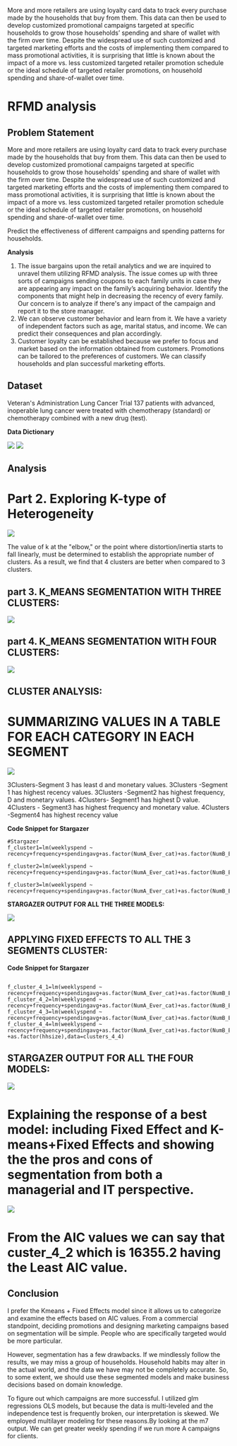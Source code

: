 
More and more retailers are using loyalty card data to track every purchase made by the households that buy from them.  This data can then be used to develop customized promotional campaigns targeted at specific households to grow those households’ spending and share of wallet with the firm over time.  Despite the widespread use of such customized and targeted marketing efforts and the costs of implementing them compared to mass promotional activities, it is surprising that little is known about the impact of a more vs. less customized targeted retailer promotion schedule or the ideal schedule of targeted retailer promotions, on household spending and share-of-wallet over time.

# RFMD analysis

## Problem Statement
More and more retailers are using loyalty card data to track every purchase made by the households that buy from them.  This data can then be used to develop customized promotional campaigns targeted at specific households to grow those households’ spending and share of wallet with the firm over time.  Despite the widespread use of such customized and targeted marketing efforts and the costs of implementing them compared to mass promotional activities, it is surprising that little is known about the impact of a more vs. less customized targeted retailer promotion schedule or the ideal schedule of targeted retailer promotions, on household spending and share-of-wallet over time.

 Predict the effectiveness of different campaigns and spending patterns for households.

**Analysis**

1) The issue bargains upon the retail analytics and we are inquired to unravel them utilizing RFMD analysis. The issue comes up with three sorts of campaigns sending coupons to each family units in case they are appearing any impact on the family’s acquiring behavior. Identify the components that might help in decreasing the recency of every family. Our concern is to analyze if there's any impact of the campaign and report it to the store manager.
2) We can observe customer behavior and learn from it. We have a variety of independent factors such as age, marital status, and income. We can predict their consequences and plan accordingly.
3) Customer loyalty can be established because we prefer to focus and market based on the information obtained from customers.
Promotions can be tailored to the preferences of customers. We can classify households and plan successful marketing efforts.


## Dataset

Veteran's Administration Lung Cancer Trial 137 patients with advanced, inoperable lung cancer were treated with chemotherapy (standard) or chemotherapy combined with a new drug (test).


**Data Dictionary**

![](media/data1.jpg)
![](media/data2.jpg)


## Analysis

# Part 2. Exploring K-type of Heterogeneity


![](media/image1.jpg)

The value of k at the "elbow," or the point where distortion/inertia starts to fall linearly, must be determined to establish the appropriate number of clusters. As a result, we find that 4 clusters are better when compared to 3 clusters.

## part 3. K_MEANS SEGMENTATION WITH THREE CLUSTERS:

![](media/image2.jpg)

## part 4. K_MEANS SEGMENTATION WITH FOUR CLUSTERS:

![](media/image3.jpg)

## CLUSTER ANALYSIS:

# SUMMARIZING VALUES IN A TABLE FOR EACH CATEGORY IN EACH SEGMENT


![](media/image4.jpg)


3Clusters-Segment 3 has least d and monetary values.
3Clusters -Segment 1 has highest recency values.
3Clusters -Segment2 has highest frequency, D and monetary values.
4Clusters- Segment1 has highest D value. 
4Clusters - Segment3 has highest frequency and monetary value.
4Clusters -Segment4 has highest  recency value


**Code Snippet for Stargazer**

```
#Stargazer
f_cluster1=lm(weeklyspend ~ recency+frequency+spendingavg+as.factor(NumA_Ever_cat)+as.factor(NumB_Ever_cat)+as.factor(NumC_Ever_cat)+log_d+as.factor(hhsize),data=cluster1)

f_cluster2=lm(weeklyspend ~ recency+frequency+spendingavg+as.factor(NumA_Ever_cat)+as.factor(NumB_Ever_cat)+as.factor(NumC_Ever_cat)+log_d+as.factor(hhsize),data=cluster2)

f_cluster3=lm(weeklyspend ~ recency+frequency+spendingavg+as.factor(NumA_Ever_cat)+as.factor(NumB_Ever_cat)+as.factor(NumC_Ever_cat)+log_d+as.factor(hhsize),data=cluster3)

```


**STARGAZER OUTPUT FOR ALL THE THREE MODELS:**

![](media/image5.jpg)

## APPLYING FIXED EFFECTS TO ALL THE 3 SEGMENTS CLUSTER:

**Code Snippet for Stargazer**

```

f_cluster_4_1=lm(weeklyspend ~ recency+frequency+spendingavg+as.factor(NumA_Ever_cat)+as.factor(NumB_Ever_cat)+as.factor(NumC_Ever_cat)+log_d+as.factor(hhsize),data=clusters_4_1)
f_cluster_4_2=lm(weeklyspend ~ recency+frequency+spendingavg+as.factor(NumA_Ever_cat)+as.factor(NumB_Ever_cat)+as.factor(NumC_Ever_cat)+log_d+as.factor(hhsize),data=clusters_4_2)
f_cluster_4_3=lm(weeklyspend ~ recency+frequency+spendingavg+as.factor(NumA_Ever_cat)+as.factor(NumB_Ever_cat)+as.factor(NumC_Ever_cat)+log_d+as.factor(hhsize),data=clusters_4_3)
f_cluster_4_4=lm(weeklyspend ~ recency+frequency+spendingavg+as.factor(NumA_Ever_cat)+as.factor(NumB_Ever_cat)+as.factor(NumC_Ever_cat)+log_d +as.factor(hhsize),data=clusters_4_4)

```

## STARGAZER OUTPUT FOR ALL THE FOUR MODELS:

![](media/image6.jpg)

# Explaining the response of a best model: including  Fixed Effect and  K-means+Fixed Effects and showing the the pros and cons of segmentation from both a managerial and IT perspective.

![](media/image7.jpg)
# From the AIC values we can say that custer_4_2  which is 16355.2 having the Least AIC value.

## Conclusion

I prefer the Kmeans + Fixed Effects model since it allows us to categorize and examine the effects based on AIC values. From a commercial standpoint, deciding promotions and designing marketing campaigns based on segmentation will be simple. People who are specifically targeted would be more particular.

However, segmentation has a few drawbacks. If we mindlessly follow the results, we may miss a group of households. Household habits may alter in the actual world, and the data we have may not be completely accurate. So, to some extent, we should use these segmented models and make business decisions based on domain knowledge.

To figure out which campaigns are more successful. I utilized glm regressions OLS models, but because the data is multi-leveled and the independence test is frequently broken, our interpretation is skewed. We employed multilayer modeling for these reasons.By looking at the m7 output. We can get greater weekly spending if we run more A campaigns for clients.


